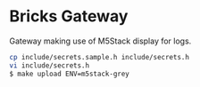 # Bricks Gateway

Gateway making use of M5Stack display for logs.


```bash
cp include/secrets.sample.h include/secrets.h
vi include/secrets.h
$ make upload ENV=m5stack-grey
```

